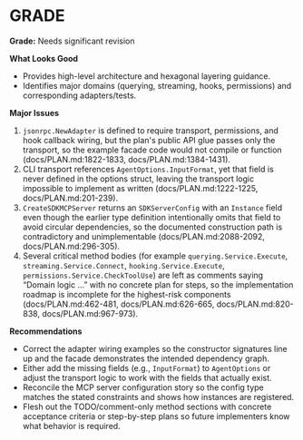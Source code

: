 # GRADE

**Grade:** Needs significant revision

**What Looks Good**
- Provides high-level architecture and hexagonal layering guidance.
- Identifies major domains (querying, streaming, hooks, permissions) and corresponding adapters/tests.

**Major Issues**
1. `jsonrpc.NewAdapter` is defined to require transport, permissions, and hook callback wiring, but the plan's public API glue passes only the transport, so the example facade code would not compile or function (docs/PLAN.md:1822-1833, docs/PLAN.md:1384-1431).
2. CLI transport references `AgentOptions.InputFormat`, yet that field is never defined in the options struct, leaving the transport logic impossible to implement as written (docs/PLAN.md:1222-1225, docs/PLAN.md:201-239).
3. `CreateSDKMCPServer` returns an `SDKServerConfig` with an `Instance` field even though the earlier type definition intentionally omits that field to avoid circular dependencies, so the documented construction path is contradictory and unimplementable (docs/PLAN.md:2088-2092, docs/PLAN.md:296-305).
4. Several critical method bodies (for example `querying.Service.Execute`, `streaming.Service.Connect`, `hooking.Service.Execute`, `permissions.Service.CheckToolUse`) are left as comments saying “Domain logic ...” with no concrete plan for steps, so the implementation roadmap is incomplete for the highest-risk components (docs/PLAN.md:462-481, docs/PLAN.md:626-665, docs/PLAN.md:820-838, docs/PLAN.md:967-973).

**Recommendations**
- Correct the adapter wiring examples so the constructor signatures line up and the facade demonstrates the intended dependency graph.
- Either add the missing fields (e.g., `InputFormat`) to `AgentOptions` or adjust the transport logic to work with the fields that actually exist.
- Reconcile the MCP server configuration story so the config type matches the stated constraints and shows how instances are registered.
- Flesh out the TODO/comment-only method sections with concrete acceptance criteria or step-by-step plans so future implementers know what behavior is required.
